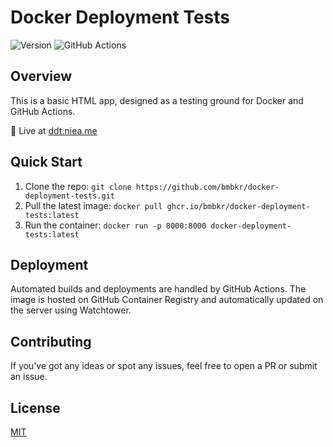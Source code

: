 # Docker Deployment Tests

![Version](https://img.shields.io/github/v/tag/bmbkr/docker-deployment-tests?label=version)
![GitHub Actions](https://img.shields.io/github/actions/workflow/status/bmbkr/docker-deployment-tests/docker-image.yml)

## Overview

This is a basic HTML app, designed as a testing ground for Docker and GitHub Actions.

🔗 Live at [ddt.niea.me](https://ddt.niea.me)

## Quick Start

1. Clone the repo: `git clone https://github.com/bmbkr/docker-deployment-tests.git`
2. Pull the latest image: `docker pull ghcr.io/bmbkr/docker-deployment-tests:latest`
3. Run the container: `docker run -p 8000:8000 docker-deployment-tests:latest`

## Deployment

Automated builds and deployments are handled by GitHub Actions. The image is hosted on GitHub Container Registry and automatically updated on the server using Watchtower.

## Contributing

If you've got any ideas or spot any issues, feel free to open a PR or submit an issue.

## License

[MIT](LICENSE)
